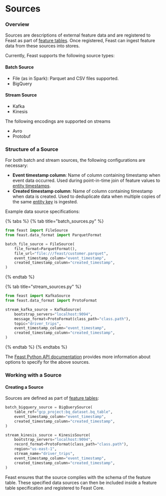 # Sources

### Overview

Sources are descriptions of external feature data and are registered to Feast as part of [feature tables](feature-tables.md). Once registered, Feast can ingest feature data from these sources into stores.

Currently, Feast supports the following source types:

#### Batch Source

* File \(as in Spark\): Parquet and CSV files supported.
* BigQuery

#### Stream Source

* Kafka
* Kinesis

The following encodings are supported on streams

* Avro
* Protobuf

### Structure of a Source

For both batch and stream sources, the following configurations are necessary:

* **Event timestamp column**: Name of column containing timestamp when event data occurred. Used during point-in-time join of feature values to [entity timestamps](glossary.md#entity-timestamp).
* **Created timestamp column**: Name of column containing timestamp when data is created. Used to deduplicate data when multiple copies of the same [entity key](glossary.md#entity-key) is ingested.

Example data source specifications:

{% tabs %}
{% tab title="batch\_sources.py" %}
```python
from feast import FileSource
from feast.data_format import ParquetFormat

batch_file_source = FileSource(
    file_format=ParquetFormat(),
    file_url="file:///feast/customer.parquet",
    event_timestamp_column="event_timestamp",
    created_timestamp_column="created_timestamp",
)
```
{% endtab %}

{% tab title="stream\_sources.py" %}
```python
from feast import KafkaSource
from feast.data_format import ProtoFormat

stream_kafka_source = KafkaSource(
    bootstrap_servers="localhost:9094",
    message_format=ProtoFormat(class_path="class.path"),
    topic="driver_trips",
    event_timestamp_column="event_timestamp",
    created_timestamp_column="created_timestamp",
)
```
{% endtab %}
{% endtabs %}

The [Feast Python API documentation](https://api.docs.feast.dev/python/) provides more information about options to specify for the above sources.

### Working with a Source

#### Creating a Source

Sources are defined as part of [feature tables](feature-tables.md):

```python
batch_bigquery_source = BigQuerySource(
    table_ref="gcp_project:bq_dataset.bq_table",
    event_timestamp_column="event_timestamp",
    created_timestamp_column="created_timestamp",
)

stream_kinesis_source = KinesisSource(
    bootstrap_servers="localhost:9094",
    record_format=ProtoFormat(class_path="class.path"),
    region="us-east-1",
    stream_name="driver_trips",
    event_timestamp_column="event_timestamp",
    created_timestamp_column="created_timestamp",
)
```

Feast ensures that the source complies with the schema of the feature table. These specified data sources can then be included inside a feature table specification and registered to Feast Core.

